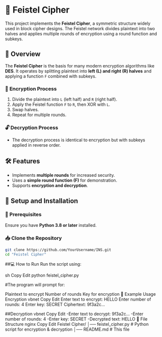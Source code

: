 
# 🔐 Feistel Cipher

This project implements the **Feistel Cipher**, a symmetric structure widely used in block cipher designs. The Feistel network divides plaintext into two halves and applies multiple rounds of encryption using a round function and subkeys.

## 📜 Overview
The **Feistel Cipher** is the basis for many modern encryption algorithms like **DES**. It operates by splitting plaintext into **left (L) and right (R) halves** and applying a function `F` combined with subkeys.

### 🔑 **Encryption Process**
1. Divide the plaintext into `L` (left half) and `R` (right half).
2. Apply the Feistel function `F` to `R`, then XOR with `L`.
3. Swap halves.
4. Repeat for multiple rounds.

### 🔓 **Decryption Process**
- The decryption process is identical to encryption but with subkeys applied in reverse order.

## 🛠️ Features
- Implements **multiple rounds** for increased security.
- Uses a **simple round function (F)** for demonstration.
- Supports **encryption and decryption**.

## 🚀 Setup and Installation
### 📌 Prerequisites
Ensure you have **Python 3.8 or later** installed.

### 📥 Clone the Repository
```sh
git clone https://github.com/YourUsername/INS.git
cd "Feistel Cipher"
```

##💻 How to Run
Run the script using:

sh
Copy
Edit
python feistel_cipher.py  

#The program will prompt for:

Plaintext to encrypt
Number of rounds
Key for encryption
📝 Example Usage
Encryption
vbnet
Copy
Edit
Enter text to encrypt: HELLO
Enter number of rounds: 4
Enter key: SECRET
Ciphertext: 9f3a2c...

##Decryption
vbnet
Copy
Edit
-Enter text to decrypt: 9f3a2c...
-Enter number of rounds: 4
-Enter key: SECRET
-Decrypted text: HELLO
📂 File Structure
nginx
Copy
Edit
Feistel Cipher/
│── feistel_cipher.py   # Python script for encryption & decryption
│── README.md           # This file
